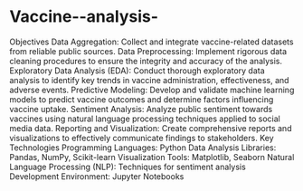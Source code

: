# Vaccine--analysis-
Objectives
Data Aggregation: Collect and integrate vaccine-related datasets from reliable public sources.
Data Preprocessing: Implement rigorous data cleaning procedures to ensure the integrity and accuracy of the analysis.
Exploratory Data Analysis (EDA): Conduct thorough exploratory data analysis to identify key trends in vaccine administration, effectiveness, and adverse events.
Predictive Modeling: Develop and validate machine learning models to predict vaccine outcomes and determine factors influencing vaccine uptake.
Sentiment Analysis: Analyze public sentiment towards vaccines using natural language processing techniques applied to social media data.
Reporting and Visualization: Create comprehensive reports and visualizations to effectively communicate findings to stakeholders.
Key Technologies
Programming Languages: Python
Data Analysis Libraries: Pandas, NumPy, Scikit-learn
Visualization Tools: Matplotlib, Seaborn
Natural Language Processing (NLP): Techniques for sentiment analysis
Development Environment: Jupyter Notebooks
